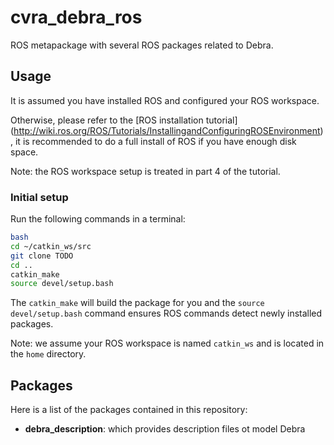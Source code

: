 cvra_debra_ros
==============

ROS metapackage with several ROS packages related to Debra.


Usage
-----

It is assumed you have installed ROS and configured your ROS workspace.

Otherwise, please refer to the [ROS installation tutorial]
(http://wiki.ros.org/ROS/Tutorials/InstallingandConfiguringROSEnvironment),
it is recommended to do a full install of ROS if you have enough disk space.

Note: the ROS workspace setup is treated in part 4 of the tutorial.

### Initial setup

Run the following commands in a terminal:
```sh
bash
cd ~/catkin_ws/src
git clone TODO
cd ..
catkin_make
source devel/setup.bash
```

The `catkin_make` will build the package for you and the
`source devel/setup.bash` command ensures ROS commands detect newly installed
packages.

Note: we assume your ROS workspace is named `catkin_ws` and is located in the
`home` directory.


Packages
--------

Here is a list of the packages contained in this repository:
* **debra_description**: which provides description files ot model Debra
